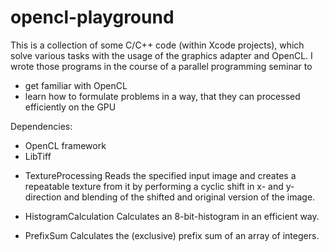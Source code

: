 # opencl-playground
This is a collection of some C/C++ code (within Xcode projects), which solve various tasks with the usage of the graphics adapter and OpenCL. I wrote those programs in the course of a parallel programming seminar to
* get familiar with OpenCL
* learn how to formulate problems in a way, that they can processed efficiently on the GPU

Dependencies:
* OpenCL framework
* LibTiff

- TextureProcessing
Reads the specified input image and creates a repeatable texture from it by performing a cyclic shift in x- and y-direction and blending of the shifted and original version of the image. 

- HistogramCalculation
Calculates an 8-bit-histogram in an efficient way.

- PrefixSum
Calculates the (exclusive) prefix sum of an array of integers.

